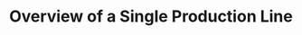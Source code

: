 ---
layout: article
title: Overview of a Single Production Line
description: 
  - In this template, a single production line is visualized with classical metrics, such as target/actual comparison and overall equipment effectiveness. This allows a quick and clear overview of the current status of the order as well as the development of the OEE.
lang: en
weight: 1000
isDraft: false
ref: Production_Single_Line_Overview
category:
  - Production
  - Serial Production
  - Car
  - Warning
  - Error
image: Production_Single_Line_Overview_EN.png
download: Production_Single_Line_Overview_EN.pbmx
overview_description:
overview_benefits:
overview_data_sources:
---